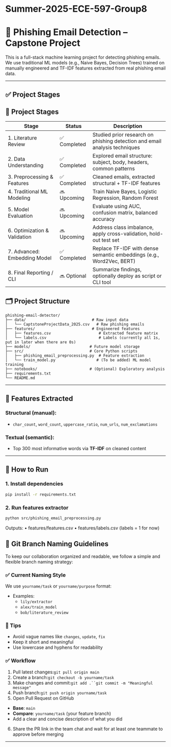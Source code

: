 # Summer-2025-ECE-597-Group8

# 🎣 Phishing Email Detection – Capstone Project

This is a full-stack machine learning project for detecting phishing emails.
We use traditional ML models (e.g., Naive Bayes, Decision Trees) trained on manually engineered and TF-IDF features extracted from real phishing email data.

---

## ✅ Project Stages

## 🧭 Project Stages

| Stage                        | Status       | Description                                                                |
| ---------------------------- | ------------ | -------------------------------------------------------------------------- |
| 1. Literature Review         | ✅ Completed | Studied prior research on phishing detection and email analysis techniques |
| 2. Data Understanding        | ✅ Completed | Explored email structure: subject, body, headers, common patterns          |
| 3. Preprocessing & Features  | ✅ Completed | Cleaned emails, extracted structural + TF-IDF features                     |
| 4. Traditional ML Modeling   | 🔜 Upcoming  | Train Naive Bayes, Logistic Regression, Random Forest                      |
| 5. Model Evaluation          | 🔜 Upcoming  | Evaluate using AUC, confusion matrix, balanced accuracy                    |
| 6. Optimization & Validation | 🔜 Upcoming  | Address class imbalance, apply cross-validation, hold-out test set         |
| 7. Advanced: Embedding Model | ✅ Completed | Replace TF-IDF with dense semantic embeddings (e.g., Word2Vec, BERT)       |
| 8. Final Reporting / CLI     | 🔜 Optional  | Summarize findings, optionally deploy as script or CLI tool                |

## 🗂️ Project Structure

<pre><code>phishing-email-detector/
├── data/                             # Raw input data
│   └── CaptstoneProjectData_2025.csv   # Raw phishing emails
├── features/                         # Engineered features
│   ├── features.csv                     # Extracted feature matrix
│   └── labels.csv                       # Labels (currently all 1s, put in later when there are 0s)
├── models/                          # Future model storage
├── src/                             # Core Python scripts
│   ├── phishing_email_preprocessing.py  # Feature extraction
│   └── train_model.py                  # (To be added) ML model training
├── notebooks/                       # (Optional) Exploratory analysis
├── requirements.txt
└── README.md
</code></pre>

---

## 🧠 Features Extracted

### Structural (manual):

- `char_count`, `word_count`, `uppercase_ratio`, `num_urls`, `num_exclamations`

### Textual (semantic):

- Top 300 most informative words via **TF-IDF** on cleaned content

---

## 🚀 How to Run

### 1. Install dependencies

```bash
pip install -r requirements.txt

```

### 2. Run features extractor

```bash
python src/phishing_email_preprocessing.py
```

Outputs:
	•	features/features.csv
	•	features/labels.csv (labels = 1 for now)

## 🌿 Git Branch Naming Guidelines

To keep our collaboration organized and readable, we follow a simple and flexible branch naming strategy:

### ✅ Current Naming Style

We use `yourname/task` or `yourname/purpose` format:

- Examples:
  - `lily/extractor`
  - `alex/train_model`
  - `bob/literature_review`

### 🧪 Tips

- Avoid vague names like `changes`, `update`, `fix`
- Keep it short and meaningful
- Use lowercase and hyphens for readability

### ✅ Workflow

1. Pull latest changes:`git pull origin main`
2. Create a branch:`git checkout -b yourname/task`
3. Make changes and commit:`git add .``git commit -m "Meaningful message"`
4. Push branch:`git push origin yourname/task`
5. Open Pull Request on GitHub

- **Base**: `main`
- **Compare**: `yourname/task` (your feature branch)
- Add a clear and concise description of what you did

6. Share the PR link in the team chat and wait for at least one teammate to approve before merging

---
